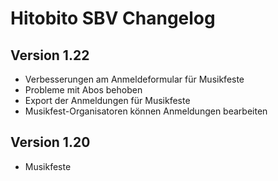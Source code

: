 # Hitobito SBV Changelog

## Version 1.22

* Verbesserungen am Anmeldeformular für Musikfeste
* Probleme mit Abos behoben
* Export der Anmeldungen für Musikfeste
* Musikfest-Organisatoren können Anmeldungen bearbeiten

## Version 1.20

* Musikfeste
